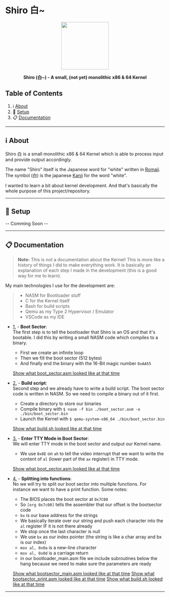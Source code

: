 # Shiro 白~

<p align="center"><img height="150" width="auto" src="http://en.ikanji.jp/user_data/images/upload/character/original/E799BD.png" /></p>
<p align="center"><b>Shiro (白~) - A small, (not yet) monolithic x86 &amp; 64 Kernel</b></p>

## Table of Contents

1. :information_source: [About](#information_source-about)
1. :wrench: [Setup](#wrench-setup)
1. :clipboard: [Documentation](#clipboard-documentation)

<hr>

## :information_source: About

Shiro 白 is a small monolithic x86 &amp; 64 Kernel which is able to process input and provide output accordingly.

The name "Shiro" itself is the Japanese word for "white" written in [Romaji](https://www.japanesepod101.com/japanese-romaji/). The symbol (白) is the japanese [Kanji](https://en.wikipedia.org/wiki/Kanji) for the word "white". 

I wanted to learn a bit about kernel development. And that's basically the whole purpose of this project/repository.

<hr>

## :wrench: Setup

-- Comming Soon --

<hr>

## :clipboard: Documentation

> **Note:** This is _not_ a documentation about the Kernel! This is more like a history of things I did to make everything work. It is basically an explanation of each step I made in the development (this is a good way for me to learn).

My main technologies I use for the development are: 

> - NASM for Bootloader stuff 
> - C for the Kernel itself 
> - Bash for build scripts
> - Qemu as my Type 2 Hypervisor / Emulator 
> - VSCode as my IDE 

- [1.](#doc-1) - **Boot Sector**: <br>
    The first step is to tell the bootloader that Shiro is an OS and that it's bootable. I did this by writing a small NASM code which compiles to a binary.
    - First we create an infinite loop
    - Then we fill the boot sector (512 bytes)
    - And finally end the binary with the 16-Bit magic number `0xAA55`

    [Show what boot_sector.asm looked like at that time](https://github.com/NLDev/Shiro/blob/27f209a5021869bc94f20d1009bbe37fb0ab098c/boot_sector.asm)

- [2.](#doc-2) - **Build script**: <br>
    Second step and we already have to write a build script. The boot sector code is written in NASM. So we need to compile a binary out of it first.
    - Create a directory to store our binaries
    - Compile binary with `$ nasm -f bin ./boot_sector.asm -o ./bin/boot_sector.bin`
    - Launch the Kernel with `$ qemu-system-x86_64 ./bin/boot_sector.bin`

    [Show what build.sh looked like at that time](https://github.com/NLDev/Shiro/blob/01659dcd4fb1b45add9aeb3a5ffdbd8263e5cbca/build.sh)

- [3.](#doc-3) - **Enter TTY Mode in Boot Sector**: <br>
    We will enter TTY mode in the boot sector and output our Kernel name.

    - We use `0x0E` on `ah` to tell the video interrupt that we want to write the content of `al` (lower part of the `ax` register) in TTY mode.

    [Show what boot_sector.asm looked like at that time](https://github.com/NLDev/Shiro/blob/f565a18e994d0c92b0708f12e50313db47016c30/boot_sector.asm)

- [4.](#doc-4) - **Splitting into functions**: <br>
    No we will try to split our boot sector into multiple functions. For instance we want to have a print function. Some notes:

    - The BIOS places the boot sector at `0x7C00`
    - So `[org 0x7c00]` tells the assembler that our offset is the bootsector code
    - `bx` is our base address for the strings
    - We basically iterate over our string and push each character into the `al` register IF it is not there already
    - We stop once the last character is null
    - We use `bx` as our index pointer (the string is like a char array and bx is our index)
    - `mov al, 0x0a` is a new-line character
    - `mov al, 0x0d` is a carriage return
    - in our bootloader_main.asm file we include subroutines below the hang because we need to make sure the parameters are ready

    [Show what bootsector_main.asm looked like at that time](https://github.com/NLDev/Shiro/blob/4b3756752964452577edd7fce7d14846952a3836/bootsector/bootsector_main.asm)
    [Show what bootsector_print.asm looked like at that time](https://github.com/NLDev/Shiro/blob/4b3756752964452577edd7fce7d14846952a3836/bootsector/bootsector_print.asm)
    [Show what build.sh looked like at that time](https://github.com/NLDev/Shiro/blob/4b3756752964452577edd7fce7d14846952a3836/build.sh)

<hr>
